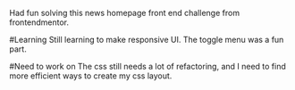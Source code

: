 Had fun solving this news homepage front end challenge from frontendmentor.


#Learning
Still learning to make responsive UI.
The toggle menu was a fun part.



#Need to work on
The css still needs a lot of refactoring, and I need to find more efficient ways to create my css layout.
